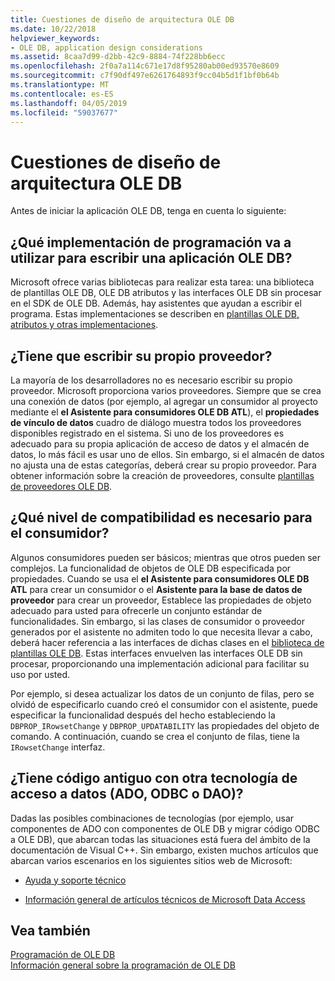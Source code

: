 ```yaml
---
title: Cuestiones de diseño de arquitectura OLE DB
ms.date: 10/22/2018
helpviewer_keywords:
- OLE DB, application design considerations
ms.assetid: 8caa7d99-d2bb-42c9-8884-74f228bb6ecc
ms.openlocfilehash: 2f0a7a114c671e17d8f95280ab00ed93570e8609
ms.sourcegitcommit: c7f90df497e6261764893f9cc04b5d1f1bf0b64b
ms.translationtype: MT
ms.contentlocale: es-ES
ms.lasthandoff: 04/05/2019
ms.locfileid: "59037677"
---
```

# <a name="ole-db-architectural-design-issues"></a>Cuestiones de diseño de arquitectura OLE DB

Antes de iniciar la aplicación OLE DB, tenga en cuenta lo siguiente:

## <a name="what-programming-implementation-will-you-use-to-write-your-ole-db-application"></a>¿Qué implementación de programación va a utilizar para escribir una aplicación OLE DB?

Microsoft ofrece varias bibliotecas para realizar esta tarea: una biblioteca de plantillas OLE DB, OLE DB atributos y las interfaces OLE DB sin procesar en el SDK de OLE DB. Además, hay asistentes que ayudan a escribir el programa. Estas implementaciones se describen en [plantillas OLE DB, atributos y otras implementaciones](../../data/oledb/ole-db-templates-attributes-and-other-implementations.md).

## <a name="do-you-need-to-write-your-own-provider"></a>¿Tiene que escribir su propio proveedor?

La mayoría de los desarrolladores no es necesario escribir su propio proveedor. Microsoft proporciona varios proveedores. Siempre que se crea una conexión de datos (por ejemplo, al agregar un consumidor al proyecto mediante el **el Asistente para consumidores OLE DB ATL**), el **propiedades de vínculo de datos** cuadro de diálogo muestra todos los proveedores disponibles registrado en el sistema. Si uno de los proveedores es adecuado para su propia aplicación de acceso de datos y el almacén de datos, lo más fácil es usar uno de ellos. Sin embargo, si el almacén de datos no ajusta una de estas categorías, deberá crear su propio proveedor. Para obtener información sobre la creación de proveedores, consulte [plantillas de proveedores OLE DB](../../data/oledb/ole-db-provider-templates-cpp.md).

## <a name="what-level-of-support-do-you-need-for-your-consumer"></a>¿Qué nivel de compatibilidad es necesario para el consumidor?

Algunos consumidores pueden ser básicos; mientras que otros pueden ser complejos. La funcionalidad de objetos de OLE DB especificada por propiedades. Cuando se usa el **el Asistente para consumidores OLE DB ATL** para crear un consumidor o el **Asistente para la base de datos de proveedor** para crear un proveedor, Establece las propiedades de objeto adecuado para usted para ofrecerle un conjunto estándar de funcionalidades. Sin embargo, si las clases de consumidor o proveedor generados por el asistente no admiten todo lo que necesita llevar a cabo, deberá hacer referencia a las interfaces de dichas clases en el [biblioteca de plantillas OLE DB](../../data/oledb/ole-db-templates.md). Estas interfaces envuelven las interfaces OLE DB sin procesar, proporcionando una implementación adicional para facilitar su uso por usted.

Por ejemplo, si desea actualizar los datos de un conjunto de filas, pero se olvidó de especificarlo cuando creó el consumidor con el asistente, puede especificar la funcionalidad después del hecho estableciendo la `DBPROP_IRowsetChange` y `DBPROP_UPDATABILITY` las propiedades del objeto de comando. A continuación, cuando se crea el conjunto de filas, tiene la `IRowsetChange` interfaz.

## <a name="do-you-have-older-code-using-another-data-access-technology-ado-odbc-or-dao"></a>¿Tiene código antiguo con otra tecnología de acceso a datos (ADO, ODBC o DAO)?

Dadas las posibles combinaciones de tecnologías (por ejemplo, usar componentes de ADO con componentes de OLE DB y migrar código ODBC a OLE DB), que abarcan todas las situaciones está fuera del ámbito de la documentación de Visual C++. Sin embargo, existen muchos artículos que abarcan varios escenarios en los siguientes sitios web de Microsoft:

- [Ayuda y soporte técnico](https://support.microsoft.com/)

- [Información general de artículos técnicos de Microsoft Data Access](https://msdn.microsoft.com/library/ms810811.aspx)

## <a name="see-also"></a>Vea también

[Programación de OLE DB](../../data/oledb/ole-db-programming.md)<br/>
[Información general sobre la programación de OLE DB](../../data/oledb/ole-db-programming-overview.md)
